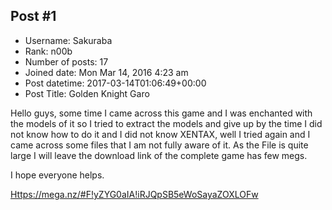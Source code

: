 ## Post #1
- Username: Sakuraba
- Rank: n00b
- Number of posts: 17
- Joined date: Mon Mar 14, 2016 4:23 am
- Post datetime: 2017-03-14T01:06:49+00:00
- Post Title: Golden Knight Garo

Hello guys, some time I came across this game and I was enchanted with the models of it so I tried to extract the models and give up by the time I did not know how to do it and I did not know XENTAX, well I tried again and I came across some files that I am not fully aware of it.
As the File is quite large I will leave the download link of the complete game has few megs.

I hope everyone helps.

[Https://mega.nz/#F!yZYG0aIA!iRJQpSB5eWoSayaZOXLOFw](https://mega.nz/#F!yZYG0aIA!iRJQpSB5eWoSayaZOXLOFw)
